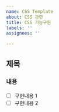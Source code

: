 ```yaml
---
name: CSS Template
about: CSS 관련
title: CSS 기능구현
labels: ''
assignees: ''

---
```


## 제목

### 내용
- [ ] 구현내용 1
- [ ] 구현내용 2
